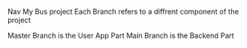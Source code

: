 Nav My Bus project
Each Branch refers to a diffrent component of the project

Master Branch is the User App Part
Main Branch is the Backend Part
